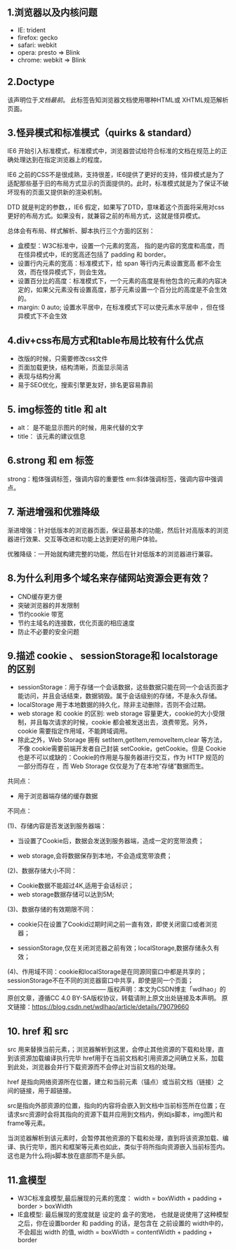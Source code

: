 ## 1.浏览器以及内核问题
- IE: trident
- firefox: gecko
- safari: webkit
- opera: presto => Blink
- chrome: webkit => Blink
## 2.Doctype
该声明位于*文档最前*。
此标签告知浏览器文档使用哪种HTML或 XHTML规范解析页面。
## 3.怪异模式和标准模式（quirks & standard）
IE6 开始引入标准模式，标准模式中，浏览器尝试给符合标准的文档在规范上的正确处理达到在指定浏览器上的程度。

IE6 之前的CSS不是很成熟，支持很差，IE6提供了更好的支持，怪异模式是为了适配那些基于旧的布局方式显示的页面提供的。此时，标准模式就是为了保证不破坏现有的页面又提供新的渲染机制。

DTD 就是判定的参数，，IE6 假定，如果写了DTD，意味着这个页面将采用对css更好的布局方式。如果没有，就兼容之前的布局方式，这就是怪异模式。

总体会有布局、样式解析、脚本执行三个方面的区别：
- 盒模型：W3C标准中，设置一个元素的宽高， 指的是内容的宽度和高度，而在怪异模式中，IE的宽高还包括了 padding 和 border。
- 设置行内元素的宽高：标准模式下，给 span 等行内元素设置宽高 都不会生效，而在怪异模式下，则会生效。
- 设置百分比的高度：标准模式下，一个元素的高度是有他包含的元素的内容决定的，如果父元素没有设置高度，那子元素设置一个百分比的高度是不会生效的。
- margin: 0 auto; 设置水平居中，在标准模式下可以使元素水平居中 ，但在怪异模式下不会生效
## 4.div+css布局方式和table布局比较有什么优点
- 改版的时候，只需要修改css文件
- 页面加载更快，结构清晰，页面显示简洁
- 表现与结构分离
- 易于SEO优化，搜索引擎更友好，排名更容易靠前
## 5. img标签的 title 和 alt
- alt： 是不能显示图片的时候，用来代替的文字
- title： 该元素的建议信息
## 6.strong 和  em 标签
strong：粗体强调标签，强调内容的重要性
em:斜体强调标签，强调内容中强调点。
## 7. 渐进增强和优雅降级
渐进增强：针对低版本的浏览器页面，保证最基本的功能，然后针对高版本的浏览器进行效果、交互等改进和功能上达到更好的用户体验。

优雅降级：一开始就构建完整的功能，然后在针对低版本的浏览器进行兼容。
## 8.为什么利用多个域名来存储网站资源会更有效？
- CND缓存更方便
- 突破浏览器的并发限制
- 节约cookie 带宽
- 节约主域名的连接数，优化页面的相应速度
- 防止不必要的安全问题
## 9.描述 cookie 、 sessionStorage和 localstorage 的区别
- sessionStorage：用于存储一个会话数据，这些数据只能在同一个会话页面才能访问，并且会话结束，数据销毁。属于会话级别的存储，不是永久存储。
- localStorage 用于本地数据的持久化，除非主动删除，否则不会过期。
- web storage 和 cookie 的区别:
  web storage 容量更大，cookie的大小受限制，并且每次请求的时候，cookie 都会被发送出去，浪费带宽。另外，cookie 需要指定作用域，不能跨域调用。
- 除此之外，Web Storage 拥有 setItem,getItem,removeItem,clear 等方法，不像 cookie需要前端开发者自己封装 setCookie，getCookie。但是 Cookie 也是不可以或缺的：Cookie的作用是与服务器进行交互，作为 HTTP 规范的一部分而存在 ，而 Web Storage 仅仅是为了在本地“存储”数据而生。

共同点：

- 用于浏览器端存储的缓存数据

不同点：

(1)、存储内容是否发送到服务器端：

- 当设置了Cookie后，数据会发送到服务器端，造成一定的宽带浪费；

- web storage,会将数据保存到本地，不会造成宽带浪费；

(2)、数据存储大小不同：

- Cookie数据不能超过4K,适用于会话标识；
- web storage数据存储可以达到5M;

(3)、数据存储的有效期限不同：

- cookie只在设置了Cookid过期时间之前一直有效，即使关闭窗口或者浏览器；

- sessionStorage,仅在关闭浏览器之前有效；localStorage,数据存储永久有效；

(4)、作用域不同：cookie和localStorage是在同源同窗口中都是共享的；sessionStorage不在不同的浏览器窗口中共享，即使是同一个页面；
————————————————
版权声明：本文为CSDN博主「wdlhao」的原创文章，遵循CC 4.0 BY-SA版权协议，转载请附上原文出处链接及本声明。
原文链接：https://blog.csdn.net/wdlhao/article/details/79079660

## 10. href 和  src
src 用来替换当前元素，；浏览器解析到这里，会停止其他资源的下载和处理，直到该资源加载编译执行完毕
href用于在当前文档和引用资源之间确立关系，加载到此处，浏览器会并行下载资源而不会停止对当前文档的处理。



href 是指向网络资源所在位置，建立和当前元素（锚点）或当前文档（链接）之间的链接，用于超链接。

src是指向外部资源的位置，指向的内容将会嵌入到文档中当前标签所在位置；在请求src资源时会将其指向的资源下载并应用到文档内，例如js脚本，img图片和frame等元素。

当浏览器解析到该元素时，会暂停其他资源的下载和处理，直到将该资源加载、编译、执行完毕，图片和框架等元素也如此，类似于将所指向资源嵌入当前标签内。这也是为什么将js脚本放在底部而不是头部。

## 11.盒模型
- W3C标准盒模型,最后展现的元素的宽度： width = boxWidth + padding + border  >  boxWidth
- IE盒模型: 最后展现的宽度就是 设定的 盒子的宽地， 也就是说使用了这种模型之后，你在设置border 和 padding 的话，是包含在 之前设置的 width中的，不会超出 width 的值, width = boxWidth = contentWidth + padding + border

